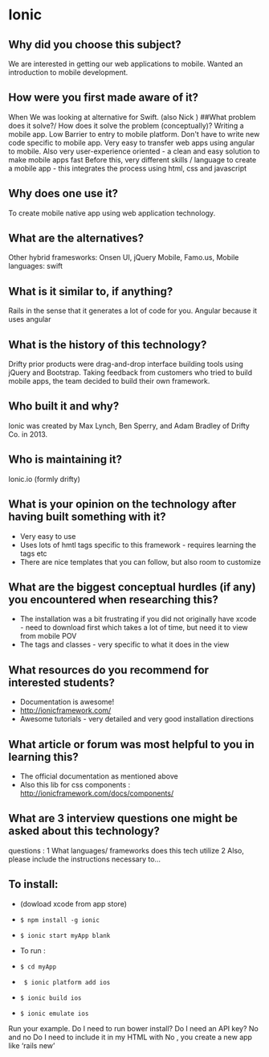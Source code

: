 # Ionic
## Why did you choose this subject?
We are interested in getting our web applications to mobile. Wanted an introduction to mobile development. 
## How were you first made aware of it?
When We was looking at alternative for Swift. (also Nick )
##What problem does it solve?/ How does it solve the problem (conceptually)?
Writing a mobile app. 
Low Barrier to entry to mobile platform. Don't have to write new code specific to mobile app.
Very easy to transfer web apps using angular to mobile. Also very user-experience oriented  - a clean and easy solution to make mobile apps fast 
Before this, very different skills / language to create a mobile app - this integrates the process using html, css and javascript

## Why does one use it?
To create mobile native app using web application technology.
## What are the alternatives?
Other hybrid framesworks: Onsen UI, jQuery Mobile, Famo.us,
Mobile languages: swift 
## What is it similar to, if anything?
Rails in the sense that it generates a lot of code for you. Angular because it uses angular 
## What is the history of this technology?
Drifty prior products were drag-and-drop interface building tools using jQuery and Bootstrap. Taking feedback from customers who tried to build mobile apps, the team decided to build their own framework.
## Who built it and why?
Ionic was created by Max Lynch, Ben Sperry, and Adam Bradley of Drifty Co. in 2013.
## Who is maintaining it?
Ionic.io (formly drifty)
## What is your opinion on the technology after having built something with it?
* Very easy to use 
* Uses lots of hmtl tags specific to this framework - requires learning the tags etc 
* There are nice templates that you can follow, but also room to customize 
## What are the biggest conceptual hurdles (if any) you encountered when researching this?
* The installation was a bit frustrating if you did not originally have xcode - need to download first which takes a lot of time, but need it to view from mobile POV
* The tags and classes - very specific to what  it does in the view 

## What resources do you recommend for interested students?
* Documentation is awesome!
* http://ionicframework.com/
* Awesome tutorials - very detailed and very good installation directions

## What article or forum was most helpful to you in learning this?
* The official documentation as mentioned above 
* Also this lib for css components : http://ionicframework.com/docs/components/
## What are 3 interview questions one might be asked about this technology?

questions : 
1 What languages/ frameworks does this tech utilize 
2 Also, please include the instructions necessary to…

## To install: 
* (dowload xcode from app store) 
* ``$ npm install -g ionic`` 
* ``$ ionic start myApp blank``

* To run : 
* `` $ cd myApp ``
* `` $ ionic platform add ios``
* ``$ ionic build ios``
* ``$ ionic emulate ios``

Run your example.
Do I need to run bower install? Do I need an API key?
No and no
Do I need to include it in my HTML with
No , you create a new app like ‘rails new’
